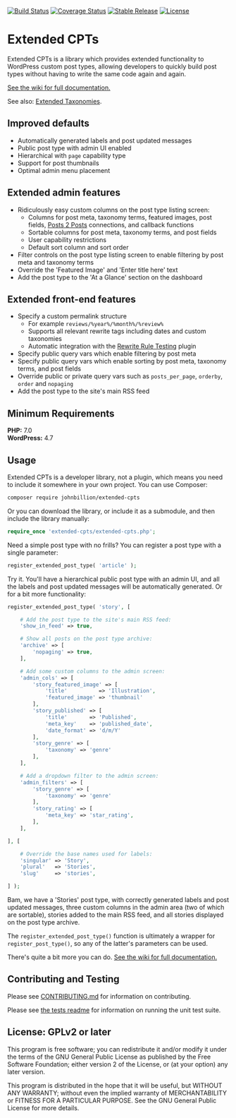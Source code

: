 [![Build Status](https://travis-ci.org/johnbillion/extended-cpts.svg?branch=master)](https://travis-ci.org/johnbillion/extended-cpts)
[![Coverage Status](https://coveralls.io/repos/johnbillion/extended-cpts/badge.svg?branch=master&service=github)](https://coveralls.io/github/johnbillion/extended-cpts?branch=master)
[![Stable Release](https://img.shields.io/packagist/v/johnbillion/extended-cpts.svg)](https://packagist.org/packages/johnbillion/extended-cpts)
[![License](https://img.shields.io/badge/license-GPL_v2%2B-blue.svg)](https://github.com/johnbillion/extended-cpts/blob/master/LICENSE)

# Extended CPTs #

Extended CPTs is a library which provides extended functionality to WordPress custom post types, allowing developers to quickly build post types without having to write the same code again and again.

[See the wiki for full documentation.](https://github.com/johnbillion/extended-cpts/wiki)

See also: [Extended Taxonomies](https://github.com/johnbillion/extended-taxos).

## Improved defaults ##

 * Automatically generated labels and post updated messages
 * Public post type with admin UI enabled
 * Hierarchical with `page` capability type
 * Support for post thumbnails
 * Optimal admin menu placement

## Extended admin features ##

 * Ridiculously easy custom columns on the post type listing screen:
   * Columns for post meta, taxonomy terms, featured images, post fields, [Posts 2 Posts](https://wordpress.org/plugins/posts-to-posts/) connections, and callback functions
   * Sortable columns for post meta, taxonomy terms, and post fields
   * User capability restrictions
   * Default sort column and sort order
 * Filter controls on the post type listing screen to enable filtering by post meta and taxonomy terms
 * Override the 'Featured Image' and 'Enter title here' text
 * Add the post type to the 'At a Glance' section on the dashboard

## Extended front-end features ##

 * Specify a custom permalink structure
   * For example `reviews/%year%/%month%/%review%`
   * Supports all relevant rewrite tags including dates and custom taxonomies
   * Automatic integration with the [Rewrite Rule Testing](https://wordpress.org/plugins/rewrite-testing/) plugin
 * Specify public query vars which enable filtering by post meta
 * Specify public query vars which enable sorting by post meta, taxonomy terms, and post fields
 * Override public or private query vars such as `posts_per_page`, `orderby`, `order` and `nopaging`
 * Add the post type to the site's main RSS feed

## Minimum Requirements ##

**PHP:** 7.0  
**WordPress:** 4.7  

## Usage ##

Extended CPTs is a developer library, not a plugin, which means you need to include it somewhere in your own project.
You can use Composer:

```bash
composer require johnbillion/extended-cpts
```

Or you can download the library, or include it as a submodule, and then include the library manually:

```php
require_once 'extended-cpts/extended-cpts.php';
```

Need a simple post type with no frills? You can register a post type with a single parameter:

```php
register_extended_post_type( 'article' );
```

Try it. You'll have a hierarchical public post type with an admin UI, and all the labels and post updated messages will be automatically generated. Or for a bit more functionality:

```php
register_extended_post_type( 'story', [

	# Add the post type to the site's main RSS feed:
	'show_in_feed' => true,

	# Show all posts on the post type archive:
	'archive' => [
		'nopaging' => true,
	],

	# Add some custom columns to the admin screen:
	'admin_cols' => [
		'story_featured_image' => [
			'title'          => 'Illustration',
			'featured_image' => 'thumbnail'
		],
		'story_published' => [
			'title'       => 'Published',
			'meta_key'    => 'published_date',
			'date_format' => 'd/m/Y'
		],
		'story_genre' => [
			'taxonomy' => 'genre'
		],
	],

	# Add a dropdown filter to the admin screen:
	'admin_filters' => [
		'story_genre' => [
			'taxonomy' => 'genre'
		],
		'story_rating' => [
			'meta_key' => 'star_rating',
		],
	],

], [

	# Override the base names used for labels:
	'singular' => 'Story',
	'plural'   => 'Stories',
	'slug'     => 'stories',

] );
```

Bam, we have a 'Stories' post type, with correctly generated labels and post updated messages, three custom columns in the admin area (two of which are sortable), stories added to the main RSS feed, and all stories displayed on the post type archive.

The `register_extended_post_type()` function is ultimately a wrapper for `register_post_type()`, so any of the latter's parameters can be used.

There's quite a bit more you can do. [See the wiki for full documentation.](https://github.com/johnbillion/extended-cpts/wiki)

## Contributing and Testing ##

Please see [CONTRIBUTING.md](CONTRIBUTING.md) for information on contributing.

Please see [the tests readme](tests/README.md) for information on running the unit test suite.

## License: GPLv2 or later ##

This program is free software; you can redistribute it and/or modify
it under the terms of the GNU General Public License as published by
the Free Software Foundation; either version 2 of the License, or
(at your option) any later version.

This program is distributed in the hope that it will be useful,
but WITHOUT ANY WARRANTY; without even the implied warranty of
MERCHANTABILITY or FITNESS FOR A PARTICULAR PURPOSE.  See the
GNU General Public License for more details.
